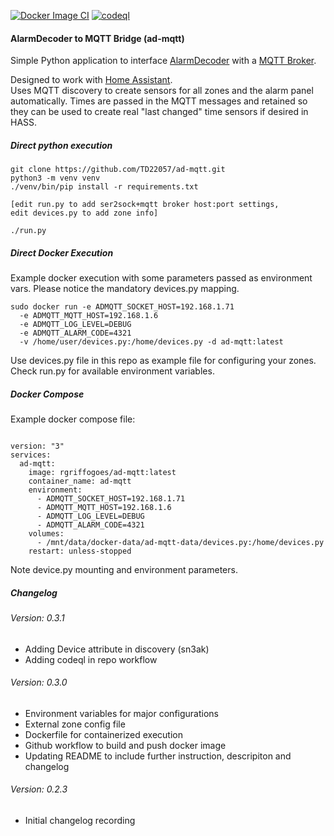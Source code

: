 
[![Docker Image CI](https://github.com/rgriffogoes/ad-mqtt/actions/workflows/docker-image.yml/badge.svg)](https://github.com/rgriffogoes/ad-mqtt/actions/workflows/docker-image.yml)
[![codeql](https://github.com/rgriffogoes/ad-mqtt/actions/workflows/codeql.yml/badge.svg)](https://github.com/rgriffogoes/ad-mqtt/actions/workflows/codeql.yml)

#### AlarmDecoder to MQTT Bridge (ad-mqtt)

Simple Python application to interface [AlarmDecoder](https://github.com/nutechsoftware/alarmdecoder) with a [MQTT Broker](https://en.wikipedia.org/wiki/MQTT).

Designed to work with [Home Assistant](https://www.home-assistant.io/).  
Uses MQTT discovery to create sensors for all zones and the alarm panel
automatically.  Times are passed in the MQTT messages and retained so they
can be used to create real "last changed" time sensors if desired in HASS.

##### Direct python execution
```
git clone https://github.com/TD22057/ad-mqtt.git
python3 -m venv venv
./venv/bin/pip install -r requirements.txt

[edit run.py to add ser2sock+mqtt broker host:port settings, 
edit devices.py to add zone info]

./run.py
```

##### Direct Docker Execution
Example docker execution with some parameters passed as environment vars. 
Please notice the mandatory devices.py mapping.

```
sudo docker run -e ADMQTT_SOCKET_HOST=192.168.1.71  
  -e ADMQTT_MQTT_HOST=192.168.1.6 
  -e ADMQTT_LOG_LEVEL=DEBUG 
  -e ADMQTT_ALARM_CODE=4321
  -v /home/user/devices.py:/home/devices.py -d ad-mqtt:latest
```
Use devices.py file in this repo as example file for configuring your zones.
Check run.py for available environment variables.

##### Docker Compose
Example docker compose file:
```

version: "3"
services:
  ad-mqtt:
    image: rgriffogoes/ad-mqtt:latest
    container_name: ad-mqtt
    environment:
      - ADMQTT_SOCKET_HOST=192.168.1.71
      - ADMQTT_MQTT_HOST=192.168.1.6
      - ADMQTT_LOG_LEVEL=DEBUG
      - ADMQTT_ALARM_CODE=4321
    volumes:
      - /mnt/data/docker-data/ad-mqtt-data/devices.py:/home/devices.py
    restart: unless-stopped

```
Note device.py mounting and environment parameters.

##### Changelog

###### Version: 0.3.1
 - Adding Device attribute in discovery (sn3ak)
 - Adding codeql in repo workflow

###### Version: 0.3.0
 - Environment variables for major configurations
 - External zone config file
 - Dockerfile for containerized execution
 - Github workflow to build and push docker image
 - Updating README to include further instruction, descripiton and changelog

###### Version: 0.2.3
 - Initial changelog recording